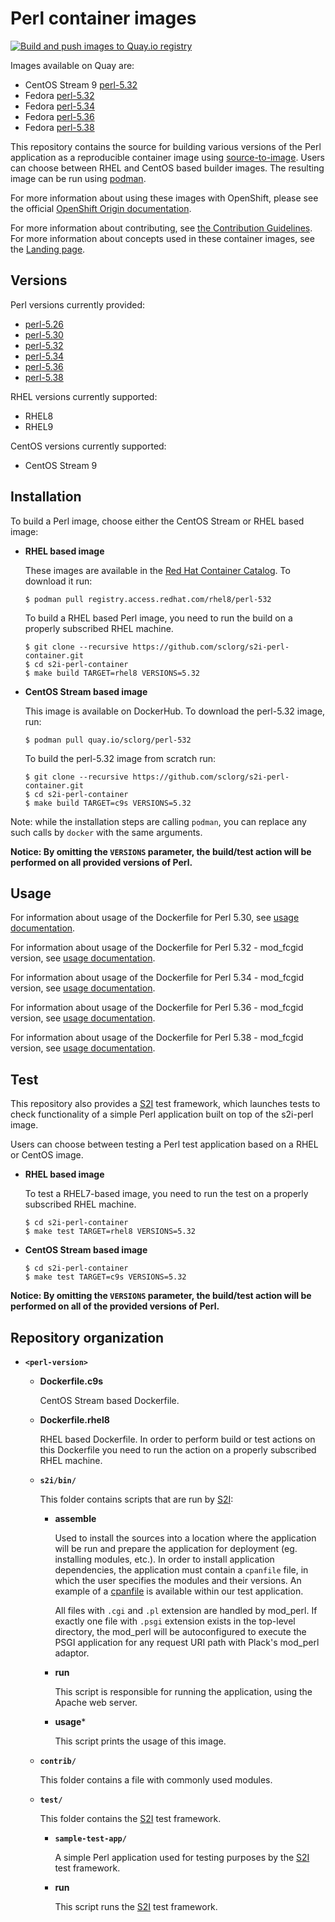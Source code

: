 Perl container images
=====================

[![Build and push images to Quay.io registry](https://github.com/sclorg/s2i-perl-container/actions/workflows/build-and-push.yml/badge.svg)](https://github.com/sclorg/s2i-perl-container/actions/workflows/build-and-push.yml)

Images available on Quay are:
* CentOS Stream 9 [perl-5.32](https://quay.io/repository/sclorg/perl-532-c9s)
* Fedora [perl-5.32](https://quay.io/repository/fedora/perl-532)
* Fedora [perl-5.34](https://quay.io/repository/fedora/perl-534)
* Fedora [perl-5.36](https://quay.io/repository/fedora/perl-536)
* Fedora [perl-5.38](https://quay.io/repository/fedora/perl-538)

This repository contains the source for building various versions of
the Perl application as a reproducible container image using
[source-to-image](https://github.com/openshift/source-to-image).
Users can choose between RHEL and CentOS based builder images.
The resulting image can be run using [podman](https://github.com/containers/libpod).

For more information about using these images with OpenShift, please see the
official [OpenShift Origin documentation](https://docs.okd.io/latest/using_images/s2i_images/perl.html).

For more information about contributing, see
[the Contribution Guidelines](https://github.com/sclorg/welcome/blob/master/contribution.md).
For more information about concepts used in these container images, see the
[Landing page](https://github.com/sclorg/welcome).


Versions
--------
Perl versions currently provided:
* [perl-5.26](5.26)
* [perl-5.30](5.30)
* [perl-5.32](5.32)
* [perl-5.34](5.34)
* [perl-5.36](5.36)
* [perl-5.38](5.38)

RHEL versions currently supported:
* RHEL8
* RHEL9

CentOS versions currently supported:
* CentOS Stream 9


Installation
------------
To build a Perl image, choose either the CentOS Stream or RHEL based image:

*  **RHEL based image**

    These images are available in the [Red Hat Container Catalog](https://access.redhat.com/containers/#/registry.access.redhat.com/rhel8/perl-532).
    To download it run:

    ```
    $ podman pull registry.access.redhat.com/rhel8/perl-532
    ```

    To build a RHEL based Perl image, you need to run the build on a properly
    subscribed RHEL machine.

    ```
    $ git clone --recursive https://github.com/sclorg/s2i-perl-container.git
    $ cd s2i-perl-container
    $ make build TARGET=rhel8 VERSIONS=5.32
    ```

*  **CentOS Stream based image**

    This image is available on DockerHub. To download the perl-5.32 image, run:

    ```
    $ podman pull quay.io/sclorg/perl-532
    ```

    To build the perl-5.32 image from scratch run:

    ```
    $ git clone --recursive https://github.com/sclorg/s2i-perl-container.git
    $ cd s2i-perl-container
    $ make build TARGET=c9s VERSIONS=5.32
    ```

Note: while the installation steps are calling `podman`, you can replace any such calls by `docker` with the same arguments.

**Notice: By omitting the `VERSIONS` parameter, the build/test action will be performed
on all provided versions of Perl.**


Usage
-----

For information about usage of the Dockerfile for Perl 5.30,
see [usage documentation](5.30/README.md).

For information about usage of the Dockerfile for Perl 5.32 - mod_fcgid version,
see [usage documentation](5.32/README.md).

For information about usage of the Dockerfile for Perl 5.34 - mod_fcgid version,
see [usage documentation](5.34/README.md).

For information about usage of the Dockerfile for Perl 5.36 - mod_fcgid version,
see [usage documentation](5.36/README.md).

For information about usage of the Dockerfile for Perl 5.38 - mod_fcgid version,
see [usage documentation](5.38/README.md).

Test
----
This repository also provides a [S2I](https://github.com/openshift/source-to-image) test framework,
which launches tests to check functionality of a simple Perl application built on top of the s2i-perl image.

Users can choose between testing a Perl test application based on a RHEL or CentOS image.

*  **RHEL based image**

    To test a RHEL7-based image, you need to run the test on a properly
    subscribed RHEL machine.

    ```
    $ cd s2i-perl-container
    $ make test TARGET=rhel8 VERSIONS=5.32
    ```

*  **CentOS Stream based image**

    ```
    $ cd s2i-perl-container
    $ make test TARGET=c9s VERSIONS=5.32
    ```

**Notice: By omitting the `VERSIONS` parameter, the build/test action will be performed
on all of the provided versions of Perl.**


Repository organization
-----------------------
* **`<perl-version>`**

    * **Dockerfile.c9s**

        CentOS Stream based Dockerfile.

    * **Dockerfile.rhel8**

        RHEL based Dockerfile. In order to perform build or test actions on this
        Dockerfile you need to run the action on a properly subscribed RHEL machine.

    * **`s2i/bin/`**

        This folder contains scripts that are run by [S2I](https://github.com/openshift/source-to-image):

        *   **assemble**

            Used to install the sources into a location where the application
            will be run and prepare the application for deployment (eg. installing
            modules, etc.).
            In order to install application dependencies, the application must contain a
            `cpanfile` file, in which the user specifies the modules and their versions.
            An example of a [cpanfile](https://github.com/sclorg/s2i-perl-container/blob/master/5.30/test/sample-test-app/cpanfile) is available within our test application.

            All files with `.cgi` and `.pl` extension are handled by mod_perl.
            If exactly one file with `.psgi` extension exists in the top-level
            directory, the mod_perl will be autoconfigured to execute the PSGI
            application for any request URI path with Plack's mod_perl adaptor.

        *   **run**

            This script is responsible for running the application, using the
            Apache web server.

        *   **usage***

            This script prints the usage of this image.

    * **`contrib/`**

        This folder contains a file with commonly used modules.

    * **`test/`**

        This folder contains the [S2I](https://github.com/openshift/source-to-image)
        test framework.

        * **`sample-test-app/`**

            A simple Perl application used for testing purposes by the [S2I](https://github.com/openshift/source-to-image) test framework.

        * **run**

            This script runs the [S2I](https://github.com/openshift/source-to-image) test framework.
